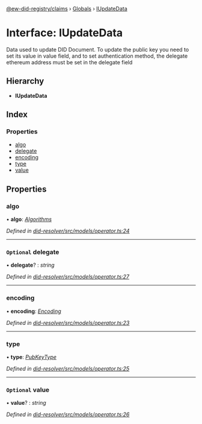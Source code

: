 [@ew-did-registry/claims](../README.md) › [Globals](../globals.md) › [IUpdateData](iupdatedata.md)

# Interface: IUpdateData

Data used to update DID Document. To update the public key you need to set its value in value
field, and to set authentication method, the delegate ethereum address must be set in the
delegate field

## Hierarchy

* **IUpdateData**

## Index

### Properties

* [algo](iupdatedata.md#algo)
* [delegate](iupdatedata.md#optional-delegate)
* [encoding](iupdatedata.md#encoding)
* [type](iupdatedata.md#type)
* [value](iupdatedata.md#optional-value)

## Properties

###  algo

• **algo**: *[Algorithms](../enums/algorithms.md)*

*Defined in [did-resolver/src/models/operator.ts:24](https://github.com/energywebfoundation/ew-did-registry/blob/44f0f6f/packages/did-resolver/src/models/operator.ts#L24)*

___

### `Optional` delegate

• **delegate**? : *string*

*Defined in [did-resolver/src/models/operator.ts:27](https://github.com/energywebfoundation/ew-did-registry/blob/44f0f6f/packages/did-resolver/src/models/operator.ts#L27)*

___

###  encoding

• **encoding**: *[Encoding](../enums/encoding.md)*

*Defined in [did-resolver/src/models/operator.ts:23](https://github.com/energywebfoundation/ew-did-registry/blob/44f0f6f/packages/did-resolver/src/models/operator.ts#L23)*

___

###  type

• **type**: *[PubKeyType](../enums/pubkeytype.md)*

*Defined in [did-resolver/src/models/operator.ts:25](https://github.com/energywebfoundation/ew-did-registry/blob/44f0f6f/packages/did-resolver/src/models/operator.ts#L25)*

___

### `Optional` value

• **value**? : *string*

*Defined in [did-resolver/src/models/operator.ts:26](https://github.com/energywebfoundation/ew-did-registry/blob/44f0f6f/packages/did-resolver/src/models/operator.ts#L26)*
